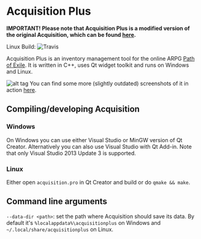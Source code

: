# Acquisition Plus

**IMPORTANT! Please note that Acquisition Plus is a modified version of the original Acquisition, which can be found [here](https://github.com/xyzz/acquisition).**

Linux Build: ![Travis](https://travis-ci.org/Novynn/acquisitionplus.svg?branch=master)

Acquisition Plus is an inventory management tool for the online ARPG [Path of Exile](https://www.pathofexile.com/). It is written in C++, uses Qt widget toolkit and runs on Windows and Linux.

![alt tag](http://i.imgur.com/QFR0FCx.png)
You can find some more (slightly outdated) screenshots of it in action [here](http://imgur.com/a/QIPQJ).

## Compiling/developing Acquisition

### Windows

On Windows you can use either Visual Studio or MinGW version of Qt Creator. Alternatively you can also use Visual Studio with Qt Add-in. Note that only Visual Studio 2013 Update 3 is supported.

### Linux

Either open `acquisition.pro` in Qt Creator and build or do `qmake && make`.

## Command line arguments

`--data-dir <path>`: set the path where Acquisition should save its data. By default it's `%localappdata%\acquisitionplus` on Windows and `~/.local/share/acquisitionplus` on Linux.
